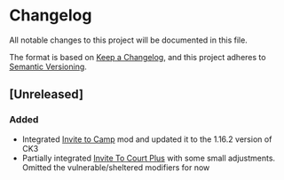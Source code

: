 # Changelog

All notable changes to this project will be documented in this file.

The format is based on [Keep a Changelog](https://keepachangelog.com/en/1.1.0/),
and this project adheres to [Semantic Versioning](https://semver.org/spec/v2.0.0.html).

## [Unreleased]

### Added

- Integrated [Invite to Camp](https://steamcommunity.com/sharedfiles/filedetails/?id=3372248540) mod and updated it to the 1.16.2 version of CK3
- Partially integrated [Invite To Court Plus](https://steamcommunity.com/sharedfiles/filedetails/?id=3098975092) with some small adjustments. Omitted the vulnerable/sheltered modifiers for now
